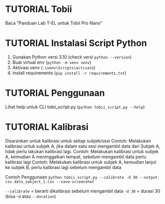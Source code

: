 # TUTORIAL Tobii
Baca "Panduan Lab T-EL untuk Tobii Pro Nano"
 
 
# TUTORIAL Instalasi Script Python
 
1. Gunakan Python versi 3.10 (check versi `python --version`)
2. Buat virtual env
	(`python -m venv venv`)
3. Aktivasi venv
	(`.\venv\Scripts\activate`)
4. Install requirements
	(`pip install -r requirements.txt`)


# TUTORIAL Penggunaan
Lihat help untuk CLI tobii_script.py
	(`python tobii_script.py --help`)

# TUTORIAL Kalibrasi
Disarankan untuk kalibrasi untuk setiap subjek/sesi
Contoh: Melakukan kalibrasi untuk subjek A, jika dalam satu sesi mengambil data dari Subjek A, tidak perlu lakukan kalibrasi lagi.
Contoh: Melakukan kalibrasi untuk subjek A, kemudian A meninggalkan tempat, sebelum mengambil data perlu kalibrasi lagi
Contoh: Melakukan kalibrasi untuk subjek A, kemudian lanjut ke subjek B, perlu kalibrasi lagi sebelum mengambil data

Contoh Penggunaan
`python tobii_script.py --calibrate -d 30 --output-csv data_subject_1.csv --save-screenshot`

`--calibrate` = berarti dikalibrasi sebelum mengambil data
`-d 30` = durasi 30 (bisa -`d` atau `--duration`)
